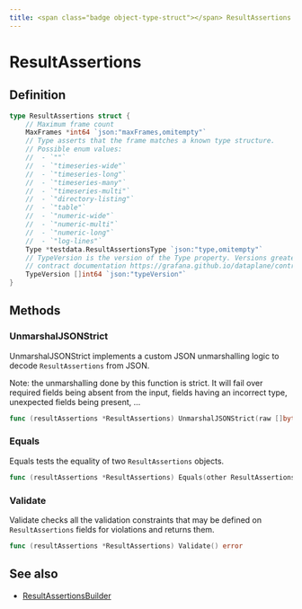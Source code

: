 ```yaml
---
title: <span class="badge object-type-struct"></span> ResultAssertions
---
```

# <span class="badge object-type-struct"></span> ResultAssertions

## Definition

```go
type ResultAssertions struct {
    // Maximum frame count
    MaxFrames *int64 `json:"maxFrames,omitempty"`
    // Type asserts that the frame matches a known type structure.
    // Possible enum values:
    //  - `""` 
    //  - `"timeseries-wide"` 
    //  - `"timeseries-long"` 
    //  - `"timeseries-many"` 
    //  - `"timeseries-multi"` 
    //  - `"directory-listing"` 
    //  - `"table"` 
    //  - `"numeric-wide"` 
    //  - `"numeric-multi"` 
    //  - `"numeric-long"` 
    //  - `"log-lines"` 
    Type *testdata.ResultAssertionsType `json:"type,omitempty"`
    // TypeVersion is the version of the Type property. Versions greater than 0.0 correspond to the dataplane
    // contract documentation https://grafana.github.io/dataplane/contract/.
    TypeVersion []int64 `json:"typeVersion"`
}
```
## Methods

### <span class="badge object-method"></span> UnmarshalJSONStrict

UnmarshalJSONStrict implements a custom JSON unmarshalling logic to decode `ResultAssertions` from JSON.

Note: the unmarshalling done by this function is strict. It will fail over required fields being absent from the input, fields having an incorrect type, unexpected fields being present, …

```go
func (resultAssertions *ResultAssertions) UnmarshalJSONStrict(raw []byte) error
```

### <span class="badge object-method"></span> Equals

Equals tests the equality of two `ResultAssertions` objects.

```go
func (resultAssertions *ResultAssertions) Equals(other ResultAssertions) bool
```

### <span class="badge object-method"></span> Validate

Validate checks all the validation constraints that may be defined on `ResultAssertions` fields for violations and returns them.

```go
func (resultAssertions *ResultAssertions) Validate() error
```

## See also

 * <span class="badge builder"></span> [ResultAssertionsBuilder](./builder-ResultAssertionsBuilder.md)
